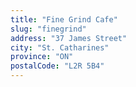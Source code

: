 ```yaml
---
title: "Fine Grind Cafe"
slug: "finegrind"
address: "37 James Street"
city: "St. Catharines"
province: "ON"
postalCode: "L2R 5B4"
---
```

